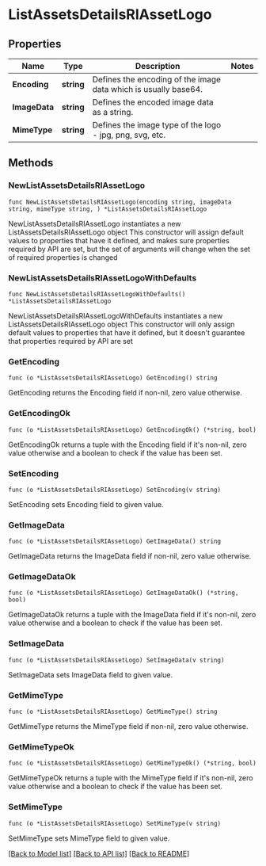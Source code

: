 # ListAssetsDetailsRIAssetLogo

## Properties

Name | Type | Description | Notes
------------ | ------------- | ------------- | -------------
**Encoding** | **string** | Defines the encoding of the image data which is usually base64. | 
**ImageData** | **string** | Defines the encoded image data as a string. | 
**MimeType** | **string** | Defines the image type of the logo - jpg, png, svg, etc. | 

## Methods

### NewListAssetsDetailsRIAssetLogo

`func NewListAssetsDetailsRIAssetLogo(encoding string, imageData string, mimeType string, ) *ListAssetsDetailsRIAssetLogo`

NewListAssetsDetailsRIAssetLogo instantiates a new ListAssetsDetailsRIAssetLogo object
This constructor will assign default values to properties that have it defined,
and makes sure properties required by API are set, but the set of arguments
will change when the set of required properties is changed

### NewListAssetsDetailsRIAssetLogoWithDefaults

`func NewListAssetsDetailsRIAssetLogoWithDefaults() *ListAssetsDetailsRIAssetLogo`

NewListAssetsDetailsRIAssetLogoWithDefaults instantiates a new ListAssetsDetailsRIAssetLogo object
This constructor will only assign default values to properties that have it defined,
but it doesn't guarantee that properties required by API are set

### GetEncoding

`func (o *ListAssetsDetailsRIAssetLogo) GetEncoding() string`

GetEncoding returns the Encoding field if non-nil, zero value otherwise.

### GetEncodingOk

`func (o *ListAssetsDetailsRIAssetLogo) GetEncodingOk() (*string, bool)`

GetEncodingOk returns a tuple with the Encoding field if it's non-nil, zero value otherwise
and a boolean to check if the value has been set.

### SetEncoding

`func (o *ListAssetsDetailsRIAssetLogo) SetEncoding(v string)`

SetEncoding sets Encoding field to given value.


### GetImageData

`func (o *ListAssetsDetailsRIAssetLogo) GetImageData() string`

GetImageData returns the ImageData field if non-nil, zero value otherwise.

### GetImageDataOk

`func (o *ListAssetsDetailsRIAssetLogo) GetImageDataOk() (*string, bool)`

GetImageDataOk returns a tuple with the ImageData field if it's non-nil, zero value otherwise
and a boolean to check if the value has been set.

### SetImageData

`func (o *ListAssetsDetailsRIAssetLogo) SetImageData(v string)`

SetImageData sets ImageData field to given value.


### GetMimeType

`func (o *ListAssetsDetailsRIAssetLogo) GetMimeType() string`

GetMimeType returns the MimeType field if non-nil, zero value otherwise.

### GetMimeTypeOk

`func (o *ListAssetsDetailsRIAssetLogo) GetMimeTypeOk() (*string, bool)`

GetMimeTypeOk returns a tuple with the MimeType field if it's non-nil, zero value otherwise
and a boolean to check if the value has been set.

### SetMimeType

`func (o *ListAssetsDetailsRIAssetLogo) SetMimeType(v string)`

SetMimeType sets MimeType field to given value.



[[Back to Model list]](../README.md#documentation-for-models) [[Back to API list]](../README.md#documentation-for-api-endpoints) [[Back to README]](../README.md)


